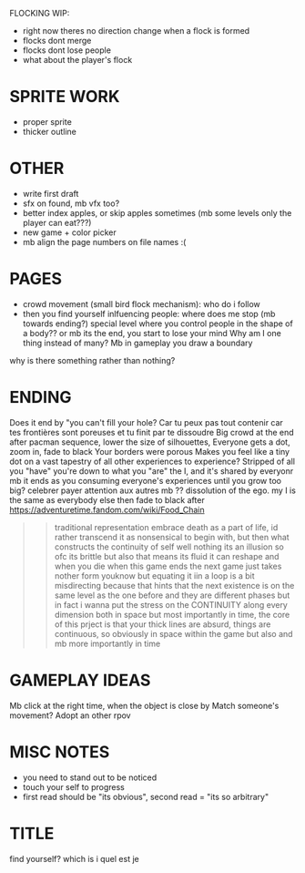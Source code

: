 FLOCKING WIP:
- right now theres no direction change when a flock is formed
- flocks dont merge
- flocks dont lose people
- what about the player's flock




# SPRITE WORK
* proper sprite
* thicker outline

# OTHER
* write first draft
* sfx on found, mb vfx too?
* better index apples, or skip apples sometimes (mb some levels only the player can eat???)
* new game + color picker
* mb align the page numbers on file names :(


# PAGES
- crowd movement (small bird flock mechanism): who do i follow
- then you find yourself inlfuencing people: where does me stop (mb towards ending?) special level where you control people in the shape of a body?? or mb its the end, you start to lose your mind
Why am I one thing instead of many? Mb in gameplay you draw a boundary 

why is there something rather than nothing?

# ENDING
Does it end by "you can't fill your hole? Car tu peux pas tout contenir car tes frontières sont poreuses et tu finit par te dissoudre 
Big crowd at the end after pacman sequence, lower the size of silhouettes, Everyone gets a dot, zoom in, fade to black
Your borders were porous 
Makes you feel like a tiny dot on a vast tapestry of all other experiences to experience? 
Stripped of all you "have" you're down to what you "are" the I, and it's shared by everyonr
mb it ends as you consuming everyone's experiences until you grow too big?
celebrer payer attention aux autres mb ??
dissolution of the ego. my I is the same as everybody else
then fade to black after
https://adventuretime.fandom.com/wiki/Food_Chain
>> traditional representation embrace death as a part of life, id rather transcend it as nonsensical to begin with, but then what constructs the continuity of self well nothing its an illusion so ofc its brittle but also that means its fluid it can reshape and when you die when this game ends  the next game just takes nother form youknow but equating it iin a loop is a bit misdirecting because that hints that the next existence is on the same level as the one before and they are different phases but in fact i wanna put the stress on the CONTINUITY along every dimension both in space but most importantly in time, 
the core of this prject is that your thick lines are absurd, things are continuous, so obviously in space within the game but also and mb more importantly in time


# GAMEPLAY IDEAS
Mb click at the right time, when the object is close by 
Match someone's movement? Adopt an other rpov 


# MISC NOTES
* you need to stand out to be noticed
* touch your self to progress
* first read should be "its obvious", second read = "its so arbitrary"


# TITLE

find yourself?
which is i
quel est je
